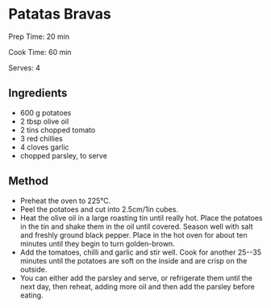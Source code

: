 # Patatas Bravas

Prep Time: 20 min

Cook Time: 60 min

Serves: 4

## Ingredients

- 600 g potatoes
- 2 tbsp olive oil
- 2 tins chopped tomato
- 3 red chillies
- 4 cloves garlic
- chopped parsley, to serve

## Method

- Preheat the oven to 225°C.
- Peel the potatoes and cut into 2.5cm/1in cubes.
- Heat the olive oil in a large roasting tin until really hot. Place the potatoes in the tin and shake them in the oil until covered. Season well with salt and freshly ground black pepper. Place in the hot oven for about ten minutes until they begin to turn golden-brown.
- Add the tomatoes, chilli and garlic and stir well. Cook for another 25--35 minutes until the potatoes are soft on the inside and are crisp on the outside.
- You can either add the parsley and serve, or refrigerate them until the next day, then reheat, adding more oil and then add the parsley before eating.
